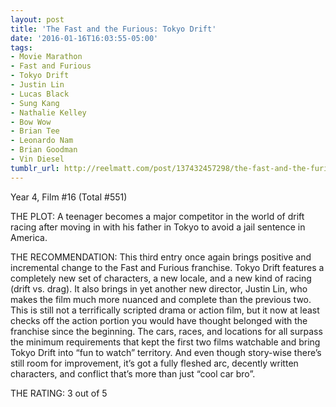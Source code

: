 ```yaml
---
layout: post
title: 'The Fast and the Furious: Tokyo Drift'
date: '2016-01-16T16:03:55-05:00'
tags:
- Movie Marathon
- Fast and Furious
- Tokyo Drift
- Justin Lin
- Lucas Black
- Sung Kang
- Nathalie Kelley
- Bow Wow
- Brian Tee
- Leonardo Nam
- Brian Goodman
- Vin Diesel
tumblr_url: http://reelmatt.com/post/137432457298/the-fast-and-the-furious-tokyo-drift
---
```

Year 4, Film #16 (Total #551)

THE PLOT: A teenager becomes a major competitor in the world of drift racing after moving in with his father in Tokyo to avoid a jail sentence in America.

THE RECOMMENDATION: This third entry once again brings positive and incremental change to the Fast and Furious franchise. Tokyo Drift features a completely new set of characters, a new locale, and a new kind of racing (drift vs. drag). It also brings in yet another new director, Justin Lin, who makes the film much more nuanced and complete than the previous two. This is still not a terrifically scripted drama or action film, but it now at least checks off the action portion you would have thought belonged with the franchise since the beginning. The cars, races, and locations for all surpass the minimum requirements that kept the first two films watchable and bring Tokyo Drift into “fun to watch” territory. And even though story-wise there’s still room for improvement, it’s got a fully fleshed arc, decently written characters, and conflict that’s more than just “cool car bro”.

THE RATING: 3 out of 5
